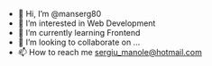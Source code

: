 - 👋 Hi, I’m @manserg80
- 👀 I’m interested in Web Development
- 🌱 I’m currently learning Frontend
- 💞️ I’m looking to collaborate on ...
- 📫 How to reach me sergiu_manole@hotmail.com

<!---
manserg80/manserg80 is a ✨ special ✨ repository because its `README.md` (this file) appears on your GitHub profile.
You can click the Preview link to take a look at your changes.
--->
